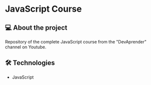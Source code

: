<h1>JavaScript Course</h1>

<h2>💻 About the project</h2>
<p>Repository of the complete JavaScript course from the "DevAprender" channel on Youtube.</p>

<h2>🛠️ Technologies</h2>
<ul>
<li>JavaScript</li>
</ul>
